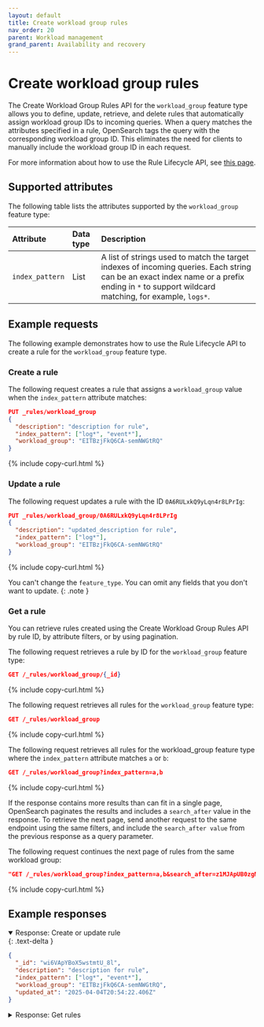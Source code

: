 ```yaml
---
layout: default
title: Create workload group rules
nav_order: 20
parent: Workload management
grand_parent: Availability and recovery
---
```


# Create workload group rules

The Create Workload Group Rules API for the `workload_group` feature type allows you to define, update, retrieve, and delete rules that automatically assign workload group IDs to incoming queries. When a query matches the attributes specified in a rule, OpenSearch tags the query with the corresponding workload group ID. This eliminates the need for clients to manually include the workload group ID in each request.

For more information about how to use the Rule Lifecycle API, see [this page]({{site.url}}{{site.baseurl}}/tuning-your-cluster/availability-and-recovery/rule-based-autotagging/rule-lifecycle-api/).

## Supported attributes

The following table lists the attributes supported by the `workload_group` feature type:

| Attribute  | Data type | Description  |
| :--- | :--- | :--- |
| `index_pattern` | List      | A list of strings used to match the target indexes of incoming queries. Each string can be an exact index name or a prefix ending in `*` to support wildcard matching, for example, `logs*`. |


## Example requests

The following example demonstrates how to use the Rule Lifecycle API to create a rule for the `workload_group` feature type.

### Create a rule

The following request creates a rule that assigns a `workload_group` value when the `index_pattern` attribute matches:

```json
PUT _rules/workload_group
{
  "description": "description for rule",
  "index_pattern": ["log*", "event*"],
  "workload_group": "EITBzjFkQ6CA-semNWGtRQ"
}
```
{% include copy-curl.html %}

### Update a rule

The following request updates a rule with the ID `0A6RULxkQ9yLqn4r8LPrIg`:

```json
PUT _rules/workload_group/0A6RULxkQ9yLqn4r8LPrIg
{
  "description": "updated_description for rule",
  "index_pattern": ["log*"],
  "workload_group": "EITBzjFkQ6CA-semNWGtRQ"
}
```
{% include copy-curl.html %}

You can't change the `feature_type`. You can omit any fields that you don't want to update.
{: .note }

### Get a rule

You can retrieve rules created using the Create Workload Group Rules API by rule ID, by attribute filters, or by using pagination.

The following request retrieves a rule by ID for the `workload_group` feature type:

```json
GET /_rules/workload_group/{_id}
```
{% include copy-curl.html %}

The following request retrieves all rules for the `workload_group` feature type:

```json
GET /_rules/workload_group
```
{% include copy-curl.html %}

The following request retrieves all rules for the workload_group feature type where the `index_pattern` attribute matches `a` or `b`:

```json
GET /_rules/workload_group?index_pattern=a,b
```
{% include copy-curl.html %}

If the response contains more results than can fit in a single page, OpenSearch paginates the results and includes a `search_after` value in the response.
To retrieve the next page, send another request to the same endpoint using the same filters, and include the `search_after value` from the previous response as a query parameter.

The following request continues the next page of rules from the same workload group:

```json
"GET /_rules/workload_group?index_pattern=a,b&search_after=z1MJApUB0zgMcDmz-UQq"
```
{% include copy-curl.html %}

## Example responses

<details open markdown="block"> 
  <summary> 
    Response: Create or update rule 
  </summary> 
  {: .text-delta }

```json
{
  "_id": "wi6VApYBoX5wstmtU_8l",
  "description": "description for rule",
  "index_pattern": ["log*", "event*"],
  "workload_group": "EITBzjFkQ6CA-semNWGtRQ",
  "updated_at": "2025-04-04T20:54:22.406Z"
}
```

</details>


<details markdown="block"> 
  <summary> 
    Response: Get rules 
  </summary> 
  {: .text-delta }

```json
{
  "rules": [
    {
      "_id": "z1MJApUB0zgMcDmz-UQq",
      "description": "Rule for tagging workload_group_id to index123",
      "index_pattern": ["index123"],
      "workload_group": "workload_group_id",
      "updated_at": "2025-02-14T01:19:22.589Z"
    },
    ...
  ],
  "search_after": ["z1MJApUB0zgMcDmz-UQq"]
}
```

If the `search_after` field is present in the response, more results are available.  
To retrieve the next page, include the `search_after` value in the next `GET` request as a query parameter, such as `GET /_rules/{feature_type}?search_after=z1MJApUB0zgMcDmz-UQq`.

</details>
